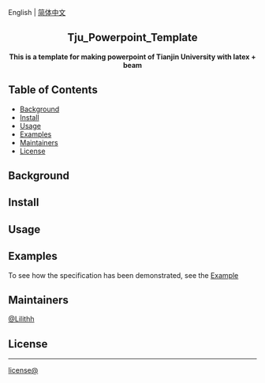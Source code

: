 


English | [简体中文](./README.file/README.CN.md)
<!-- <p align="center"><img src="https://tencent.github.io/omi/assets/omi-logo2019.svg" alt="omi" width="100"/></p> -->
<!-- <p align="center"><img src="https://tencent.github.io/omi/assets/omi-v6.jpg" alt="omi" width="1000"/></p> -->
<h2 align="center">Tju_Powerpoint_Template</h2>
<p align="center"><b>This is a template for making powerpoint of Tianjin University with latex + beam</b></p>


## Table of Contents
* [Background](#Background)
* [Install](#Install)
* [Usage](#Usage)
* [Examples](#Examples)
* [Maintainers](#Maintainers)
* [License](#License)



## Background





## Install




## Usage




## Examples

To see how the specification has been demonstrated, see the [Example](./slides.pdf "sliders.pdf")


## Maintainers
[@Lilithh](https://github.com/Lilithh)


## License
-----------
[license@](http://www.tzga.gov.cn/news/zishou.aspx)
